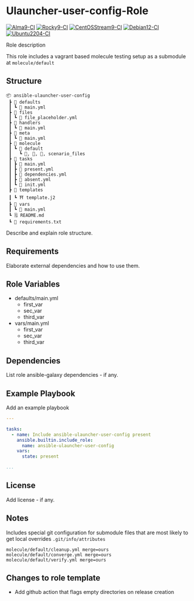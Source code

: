 # Ulauncher-user-config-Role

[![Alma9-CI](https://github.com/philnewm/ansible-ulauncher-user-config/actions/workflows/alma9-ci-caller.yml/badge.svg)](https://github.com/philnewm/ansible-ulauncher-user-config/actions/workflows/alma9-ci-caller.yml)  [![Rocky9-CI](https://github.com/philnewm/ansible-ulauncher-user-config/actions/workflows/rocky9-ci-caller.yml/badge.svg)](https://github.com/philnewm/ansible-ulauncher-user-config/actions/workflows/rocky9-ci-caller.yml)  [![CentOSStream9-CI](https://github.com/philnewm/ansible-ulauncher-user-config/actions/workflows/centosstream9-ci-caller.yml/badge.svg)](https://github.com/philnewm/ansible-ulauncher-user-config/actions/workflows/centosstream9-ci-caller.yml)  [![Debian12-CI](https://github.com/philnewm/ansible-ulauncher-user-config/actions/workflows/debian12-ci-caller.yml/badge.svg)](https://github.com/philnewm/ansible-ulauncher-user-config/actions/workflows/debian12-ci-caller.yml)  [![Ubuntu2204-CI](https://github.com/philnewm/ansible-ulauncher-user-config/actions/workflows/ubuntu2204-ci-caller.yml/badge.svg)](https://github.com/philnewm/ansible-ulauncher-user-config/actions/workflows/ubuntu2204-ci-caller.yml)

Role description

This role includes a vagrant based molecule testing setup as a submodule at `molecule/default`

## Structure

```code
📦 ansible-ulauncher-user-config
 ┣ 📂 defaults
 ┃ ┗ 📜 main.yml
 ┣ 📂 files
 ┃ ┗ 📜 file_placeholder.yml
 ┣ 📂 handlers
 ┃ ┗ 📜 main.yml
 ┣ 📂 meta
 ┃ ┗ 📜 main.yml
 ┣ 📂 molecule
 ┃ ┗ 📂 default
 ┃   ┗ 📜, 📜, 📜, scenario_files
 ┣ 📂 tasks
 ┃ ┣ 📜 main.yml
 ┃ ┣ 📜 present.yml
 ┃ ┣ 📜 dependencies.yml
 ┃ ┣ 📜 absent.yml
 ┃ ┗ 📜 init.yml
 ┣ 📂 templates
 ┃ ┗ ⛩️ template.j2
 ┣ 📂 vars
 ┃ ┗ 📜 main.yml
 ┗ 🗒️ README.md
 ┗ 📓 requirements.txt

```

Describe and explain role structure. 

## Requirements

Elaborate external dependencies and how to use them.

## Role Variables

* defaults/main.yml
  * first_var
  * sec_var
  * third_var
* vars/main.yml
  * first_var
  * sec_var
  * third_var

## Dependencies

List role ansible-galaxy dependencies - if any.

## Example Playbook

Add an example playbook

```yaml
---

tasks:
  - name: Include ansible-ulauncher-user-config present
    ansible.builtin.include_role:
      name: ansible-ulauncher-user-config
    vars:
      state: present

...
```

## License

Add license - if any.

## Notes

Includes special git configuration for submodule files that are most likely to get local overrides
`.git/info/attributes`

```code
molecule/default/cleanup.yml merge=ours
molecule/default/converge.yml merge=ours
molecule/default/verify.yml merge=ours
```

## Changes to role template

* Add github action that flags empty directories on release creation
